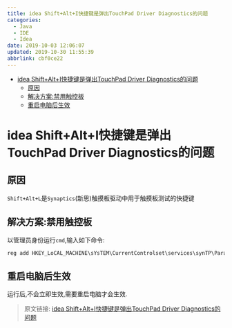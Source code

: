 ```yaml
---
title: idea Shift+Alt+I快捷键是弹出TouchPad Driver Diagnostics的问题
categories: 
  - Java
  - IDE
  - Idea
date: 2019-10-03 12:06:07
updated: 2019-10-30 11:55:39
abbrlink: cbf0ce22
---
```

- [idea Shift+Alt+I快捷键是弹出TouchPad Driver Diagnostics的问题](/blog/html/cbf0ce22/#idea-Shift-Alt-I快捷键是弹出TouchPad-Driver-Diagnostics的问题)
    - [原因](/blog/html/cbf0ce22/#原因)
    - [解决方案:禁用触控板](/blog/html/cbf0ce22/#解决方案-禁用触控板)
    - [重启电脑后生效](/blog/html/cbf0ce22/#重启电脑后生效)

<!--more-->
<script src="https://cdn.bootcss.com/jquery/3.4.0/jquery.slim.min.js"></script>
<script>$(document).ready(function () {$(".post-body > ul:nth-child(1)").hide();});</script>

<!--end-->
# idea Shift+Alt+I快捷键是弹出TouchPad Driver Diagnostics的问题 #
## 原因 ##
`Shift+Alt+L`是`Synaptics`(新思)触摸板驱动中用于触摸板测试的快捷键
## 解决方案:禁用触控板 ##
以管理员身份运行`cmd`,输入如下命令:
```cmd
reg add HKEY_LoCAL_MACHINE\sYsTEM\CurrentControlset\services\synTP\Parameters\Debug /v DumpKernel /d 00000000 /t REG_DwoRD /f
```
## 重启电脑后生效 ##
运行后,不会立即生效,需要重启电脑才会生效.

>原文链接: [idea Shift+Alt+I快捷键是弹出TouchPad Driver Diagnostics的问题](https://lanlan2017.github.io/blog/cbf0ce22/)